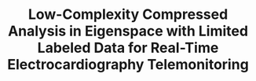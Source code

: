 ---
title: 		"Low-Complexity Compressed Analysis in Eigenspace with Limited Labeled Data for Real-Time Electrocardiography Telemonitoring"
categories: foo
layout:	single
tags:
  - compressed sensing
  - dictionary learning
---